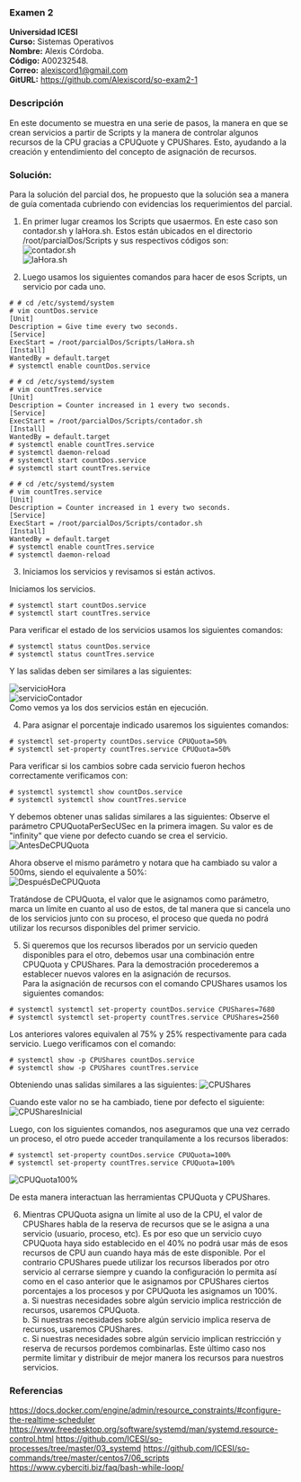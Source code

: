 ### Examen 2
**Universidad ICESI**  
**Curso:** Sistemas Operativos  
**Nombre:** Alexis Córdoba.  
**Código:** A00232548.  
**Correo:** alexiscord1@gmail.com  
**GitURL:** https://github.com/Alexiscord/so-exam2-1  

### Descripción
En este documento se muestra en una serie de pasos, la manera en que se crean servicios a partir de Scripts y la manera de controlar algunos recursos de la CPU gracias a CPUQuote y CPUShares. Esto, ayudando a la creación y entendimiento del concepto de asignación de recursos.

### Solución:  
Para la solución del parcial dos, he propuesto que la solución sea a manera de guía comentada cubriendo con evidencias los requerimientos del parcial.

1. En primer lugar creamos los Scripts que usaermos. En este caso son contador.sh y laHora.sh. Estos están ubicados en el directorio /root/parcialDos/Scripts y sus respectivos códigos son:  
![contador.sh](images/2_contador.png)  
![laHora.sh](images/3_lahora.png)  

2. Luego usamos los siguientes comandos para hacer de esos Scripts, un servicio por cada uno.

```
# # cd /etc/systemd/system
# vim countDos.service
[Unit]
Description = Give time every two seconds.
[Service]
ExecStart = /root/parcialDos/Scripts/laHora.sh
[Install]
WantedBy = default.target
# systemctl enable countDos.service
```

```
# # cd /etc/systemd/system
# vim countTres.service
[Unit]
Description = Counter increased in 1 every two seconds.
[Service]
ExecStart = /root/parcialDos/Scripts/contador.sh
[Install]
WantedBy = default.target
# systemctl enable countTres.service
# systemctl daemon-reload
# systemctl start countDos.service
# systemctl start countTres.service
``` 

```
# # cd /etc/systemd/system
# vim countTres.service
[Unit]
Description = Counter increased in 1 every two seconds.
[Service]
ExecStart = /root/parcialDos/Scripts/contador.sh
[Install]
WantedBy = default.target
# systemctl enable countTres.service
# systemctl daemon-reload
```  

3. Iniciamos los servicios y revisamos si están activos.  

Iniciamos los servicios.  

```
# systemctl start countDos.service
# systemctl start countTres.service
```  
Para verificar el estado de los servicios usamos los siguientes comandos:

```
# systemctl status countDos.service
# systemctl status countTres.service
```  
Y las salidas deben ser similares a las siguientes:  

![servicioHora](images/4_lahoraservice.png)  
![servicioContador](images/5_contadorservice.png)  
Como vemos ya los dos servicios están en ejecución.  

4. Para asignar el porcentaje indicado usaremos los siguientes comandos:  

```
# systemctl set-property countDos.service CPUQuota=50%
# systemctl set-property countTres.service CPUQuota=50%
```  

Para verificar si los cambios sobre cada servicio fueron hechos correctamente verificamos con:  
```
# systemctl systemctl show countDos.service
# systemctl systemctl show countTres.service
```  
Y debemos obtener unas salidas similares a las siguientes:
Observe el parámetro CPUQuotaPerSecUSec en la primera imagen. Su valor es de "infinity" que viene por defecto cuando se crea el servicio.  
![AntesDeCPUQuota](images/6_servicioantes.png)  

Ahora observe el mismo parámetro y notara que ha cambiado su valor a 500ms, siendo el equivalente a 50%:  
![DespuésDeCPUQuota](images/7_serviciodespues.png)  

Tratándose de CPUQuota, el valor que le asignamos como parámetro, marca un límite en cuanto al uso de estos, de tal manera que si cancela uno de los servicios junto con su proceso, el proceso que queda no podrá utilizar los recursos disponibles del primer servicio.  

5. Si queremos que los recursos liberados por un servicio queden disponibles para el otro, debemos usar una combinación entre CPUQuota y CPUShares. Para la demostración procederemos a establecer nuevos valores en la asignación de recursos.  
Para la asignación de recursos con el comando CPUShares usamos los siguientes comandos:  
```
# systemctl systemctl set-property countDos.service CPUShares=7680
# systemctl systemctl set-property countTres.service CPUShares=2560
```  
Los anteriores valores equivalen al 75% y 25% respectivamente para cada servicio. Luego verificamos con el comando:  
```
# systemctl show -p CPUShares countDos.service
# systemctl show -p CPUShares countTres.service
```
Obteniendo unas salidas similares a las siguientes:
![CPUShares](images/8_nuevosvalores.png)  

Cuando este valor no se ha cambiado, tiene por defecto el siguiente:  
![CPUSharesInicial](images/9_sharesantes.png)  

Luego, con los siguientes comandos, nos aseguramos que una vez cerrado un proceso, el otro puede acceder tranquilamente a los recursos liberados:  
```
# systemctl set-property countDos.service CPUQuota=100%
# systemctl set-property countTres.service CPUQuota=100%
```  

![CPUQuota100%](images/10_quotes100.png)  

De esta manera interactuan las herramientas CPUQuota y CPUShares.

6. Mientras CPUQuota asigna un límite al uso de la CPU, el valor de CPUShares habla de la reserva de recursos que se le asigna a una servicio (usuario, proceso, etc). Es por eso que un servicio cuyo CPUQuota haya sido establecido en el 40% no podrá usar más de esos recursos de CPU aun cuando haya más de este disponible. Por el contrario CPUShares puede utilizar los recursos liberados por otro servicio al cerrarse siempre y cuando la configuración lo permita así como en el caso anterior que le asignamos por CPUShares ciertos porcentajes a los procesos y por CPUQuota les asignamos un 100%.  
 a. Si nuestras necesidades sobre algún servicio implica restricción de recursos, usaremos CPUQuota.  
 b. Si nuestras necesidades sobre algún servicio implica reserva de recursos, usaremos CPUShares.  
 c. Si nuestras necesidades sobre algún servicio implican restricción y reserva de recursos pordemos combinarlas. Este último caso nos permite limitar y distribuir de mejor manera los recursos para nuestros servicios.  
 
### Referencias
https://docs.docker.com/engine/admin/resource_constraints/#configure-the-realtime-scheduler
https://www.freedesktop.org/software/systemd/man/systemd.resource-control.html
https://github.com/ICESI/so-processes/tree/master/03_systemd
https://github.com/ICESI/so-commands/tree/master/centos7/06_scripts
https://www.cyberciti.biz/faq/bash-while-loop/
